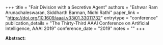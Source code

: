 +++
title = "Fair Division with a Secretive Agent"
authors = "Eshwar Ram Arunachaleswaran, Siddharth Barman, Nidhi Rathi"
paper_link = "https://doi.org/10.1609/aaai.v33i01.33011732"
entrytype = "conference"
publication_details = "The Thirty-Third AAAI Conference on Artificial Intelligence,  AAAI 2019"
conference_date = "2019"
notes = ""
+++

<b>Abstract:</b>
